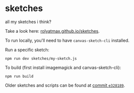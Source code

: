 # sketches

all my sketches i think?

Take a look here: [rolyatmax.github.io/sketches](https://rolyatmax.github.io/sketches/).

To run locally, you'll need to have `canvas-sketch-cli` installed.

Run a specific sketch:
```
npm run dev sketches/my-sketch.js
```

To build (first install imagemagick and canvas-sketch-cli):
```
npm run build
```

Older sketches and scripts can be found at [commit `e328189`](https://github.com/rolyatmax/sketches/tree/e32818944ca3827f4376d624c5669b252e2f799f).
